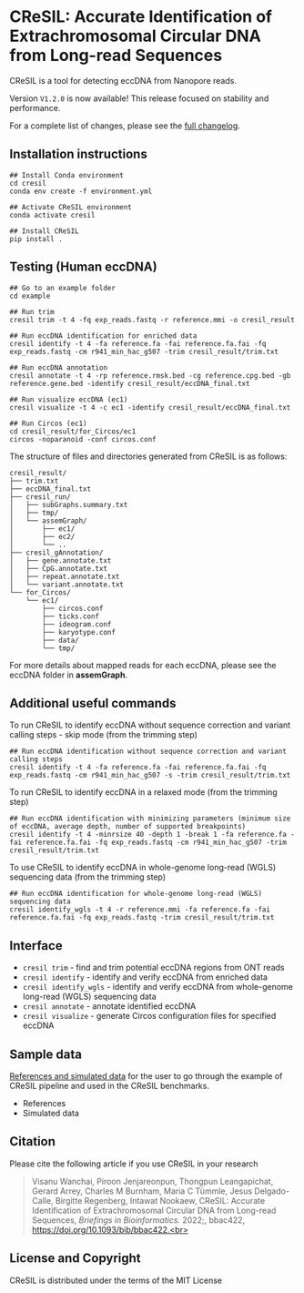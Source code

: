 # CReSIL: Accurate Identification of Extrachromosomal Circular DNA from Long-read Sequences

CReSIL is a tool for detecting eccDNA from Nanopore reads.

Version `V1.2.0` is now available! This release focused on stability and performance.

For a complete list of changes, please see the [full changelog](https://github.com/visanuwan/cresil/releases).



## Installation instructions
```
## Install Conda environment
cd cresil
conda env create -f environment.yml

## Activate CReSIL environment
conda activate cresil

## Install CReSIL
pip install .
```

## Testing (Human eccDNA)
```
## Go to an example folder
cd example

## Run trim 
cresil trim -t 4 -fq exp_reads.fastq -r reference.mmi -o cresil_result

## Run eccDNA identification for enriched data
cresil identify -t 4 -fa reference.fa -fai reference.fa.fai -fq exp_reads.fastq -cm r941_min_hac_g507 -trim cresil_result/trim.txt

## Run eccDNA annotation
cresil annotate -t 4 -rp reference.rmsk.bed -cg reference.cpg.bed -gb reference.gene.bed -identify cresil_result/eccDNA_final.txt

## Run visualize eccDNA (ec1)
cresil visualize -t 4 -c ec1 -identify cresil_result/eccDNA_final.txt

## Run Circos (ec1)
cd cresil_result/for_Circos/ec1
circos -noparanoid -conf circos.conf
```

The structure of files and directories generated from CReSIL is as follows:

```
cresil_result/
├── trim.txt
├── eccDNA_final.txt
├── cresil_run/
│   ├── subGraphs.summary.txt
│   ├── tmp/
│   └── assemGraph/
│       ├── ec1/
│       ├── ec2/
│       └── ..
├── cresil_gAnnotation/
│   ├── gene.annotate.txt
│   ├── CpG.annotate.txt
│   ├── repeat.annotate.txt
│   └── variant.annotate.txt
└── for_Circos/
    └── ec1/
        ├── circos.conf
        ├── ticks.conf
        ├── ideogram.conf
        ├── karyotype.conf
        ├── data/
        └── tmp/
```
For more details about mapped reads for each eccDNA, please see the eccDNA folder in **assemGraph**.

## Additional useful commands

To run CReSIL to identify eccDNA without sequence correction and variant calling steps - skip mode (from the trimming step)

```
## Run eccDNA identification without sequence correction and variant calling steps
cresil identify -t 4 -fa reference.fa -fai reference.fa.fai -fq exp_reads.fastq -cm r941_min_hac_g507 -s -trim cresil_result/trim.txt
```

To run CReSIL to identify eccDNA in a relaxed mode (from the trimming step)

```
## Run eccDNA identification with minimizing parameters (minimum size of eccDNA, average depth, number of supported breakpoints)
cresil identify -t 4 -minrsize 40 -depth 1 -break 1 -fa reference.fa -fai reference.fa.fai -fq exp_reads.fastq -cm r941_min_hac_g507 -trim cresil_result/trim.txt
```

To use CReSIL to identify eccDNA in whole-genome long-read (WGLS) sequencing data (from the trimming step)

```
## Run eccDNA identification for whole-genome long-read (WGLS) sequencing data
cresil identify_wgls -t 4 -r reference.mmi -fa reference.fa -fai reference.fa.fai -fq exp_reads.fastq -trim cresil_result/trim.txt
```

## Interface
 - `cresil trim` - find and trim potential eccDNA regions from ONT reads
 - `cresil identify` - identify and verify eccDNA from enriched data
 - `cresil identify_wgls` - identify and verify eccDNA from whole-genome long-read (WGLS) sequencing data
 - `cresil annotate` - annotate identified eccDNA
 - `cresil visualize` - generate Circos configuration files for specified eccDNA

## Sample data
[References and simulated data](https://app.box.com/s/5leixacmp1xx8qs7qtcuyz93lgqpzgkn) for the user to go through the example of CReSIL pipeline and used in the CReSIL benchmarks.
- References
- Simulated data

## Citation
Please cite the following article if you use CReSIL in your research
> Visanu Wanchai, Piroon Jenjareonpun, Thongpun Leangapichat, Gerard Arrey, Charles M Burnham, Maria C Tümmle, Jesus Delgado-Calle, Birgitte Regenberg, Intawat Nookaew, CReSIL: Accurate Identification of Extrachromosomal Circular DNA from Long-read Sequences, *Briefings in Bioinformatics.* 2022;, bbac422, https://doi.org/10.1093/bib/bbac422.<br>

## License and Copyright

CReSIL is distributed under the terms of the MIT License
